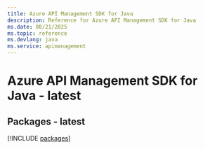 ```yaml
---
title: Azure API Management SDK for Java
description: Reference for Azure API Management SDK for Java
ms.date: 08/21/2025
ms.topic: reference
ms.devlang: java
ms.service: apimanagement
---
```

# Azure API Management SDK for Java - latest
## Packages - latest
[!INCLUDE [packages](api-management-index.md)]